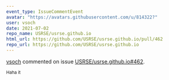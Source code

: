 ```yaml
---
event_type: IssueCommentEvent
avatar: "https://avatars.githubusercontent.com/u/814322?"
user: vsoch
date: 2021-07-02
repo_name: USRSE/usrse.github.io
html_url: https://github.com/USRSE/usrse.github.io/pull/462
repo_url: https://github.com/USRSE/usrse.github.io
---
```


<a href='https://github.com/vsoch' target='_blank'>vsoch</a> commented on issue <a href='https://github.com/USRSE/usrse.github.io/pull/462' target='_blank'>USRSE/usrse.github.io#462</a>.

<small>Haha it